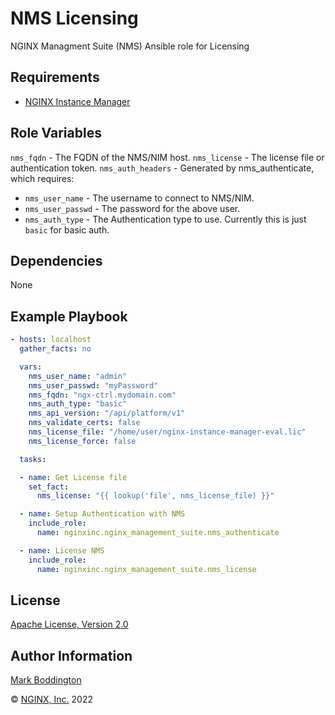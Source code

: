 NMS Licensing
=============

NGINX Managment Suite (NMS) Ansible role for Licensing


Requirements
------------

* [NGINX Instance Manager](https://www.nginx.com/products/nginx-instance-manager/)

Role Variables
--------------

`nms_fqdn` - The FQDN of the NMS/NIM host.
`nms_license` - The license file or authentication token.
`nms_auth_headers` - Generated by nms_authenticate, which requires:
* `nms_user_name` - The username to connect to NMS/NIM.
* `nms_user_passwd` - The password for the above user.
* `nms_auth_type` - The Authentication type to use. Currently this is just `basic` for basic auth.

Dependencies
------------

None

Example Playbook
----------------

```yaml
- hosts: localhost
  gather_facts: no

  vars:
    nms_user_name: "admin"
    nms_user_passwd: "myPassword"
    nms_fqdn: "ngx-ctrl.mydomain.com"
    nms_auth_type: "basic"
    nms_api_version: "/api/platform/v1"
    nms_validate_certs: false
    nms_license_file: "/home/user/nginx-instance-manager-eval.lic"
    nms_license_force: false

  tasks:

  - name: Get License file
    set_fact:
      nms_license: "{{ lookup('file', nms_license_file) }}"

  - name: Setup Authentication with NMS
    include_role: 
      name: nginxinc.nginx_management_suite.nms_authenticate

  - name: License NMS
    include_role: 
      name: nginxinc.nginx_management_suite.nms_license

```

License
-------

[Apache License, Version 2.0](./LICENSE)

Author Information
------------------

[Mark Boddington](https://github.com/TuxInvader)

&copy; [NGINX, Inc.](https://www.nginx.com/) 2022

